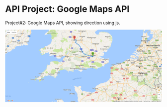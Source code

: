 # API Project: Google Maps API

Project#2: Google Maps API, showing direction using js.

![view](https://github.com/MAshrafM/CWD2_Udemy/blob/master/10_MapAPI/show.png)
